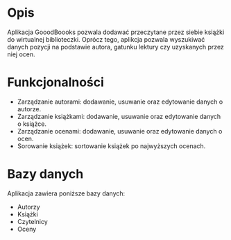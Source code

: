 # Opis
Aplikacja GooodBoooks pozwala dodawać przeczytane przez siebie książki do wirtualnej biblioteczki. Oprócz tego, aplikcja pozwala wyszukiwać danych pozycji na podstawie autora, gatunku lektury czy uzyskanych przez niej ocen.

# Funkcjonalności
- Zarządzanie autorami: dodawanie, usuwanie oraz edytowanie danych o autorze.
- Zarządzanie książkami: dodawanie, usuwanie oraz edytowanie danych o książce.
- Zarządzanie ocenami: dodawanie, usuwanie oraz edytowanie danych o ocen.
- Sorowanie książek: sortowanie książek po najwyższych ocenach.

# Bazy danych
Aplikacja zawiera poniższe bazy danych:
- Autorzy
- Książki
- Czytelnicy
- Oceny
